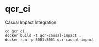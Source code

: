 # qcr_ci
Casual Impact Integration
```git clone https://github.com/jgawrilo/qcr_ci.git
cd qcr_ci
docker build -t qcr-causal-impact .
docker run -p 5001:5001 qcr-causal-impact
```
